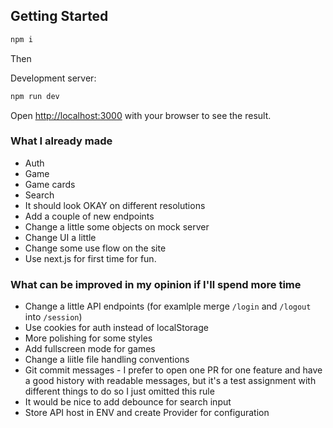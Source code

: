 ## Getting Started

```bash
npm i
```
Then

Development server:

```bash
npm run dev
```

Open [http://localhost:3000](http://localhost:3000) with your browser to see the result.

### What I already made
- Auth
- Game
- Game cards
- Search
- It should look OKAY on different resolutions
- Add a couple of new endpoints
- Change a little some objects on mock server
- Change UI a little
- Change some use flow on the site
- Use next.js for first time for fun.

### What can be improved in my opinion if I'll spend more time

- Change a little API endpoints (for examlple merge ```/login``` and ```/logout``` into ```/session```)
- Use cookies for auth instead of localStorage
- More polishing for some styles
- Add fullscreen mode for games
- Change a liitle file handling conventions
- Git commit messages - I prefer to open one PR for one feature and have a good history 
with readable messages, but it's a test assignment with different things to do 
  so I just omitted this rule
- It would be nice to add debounce for search input
- Store API host in ENV and create Provider for configuration
